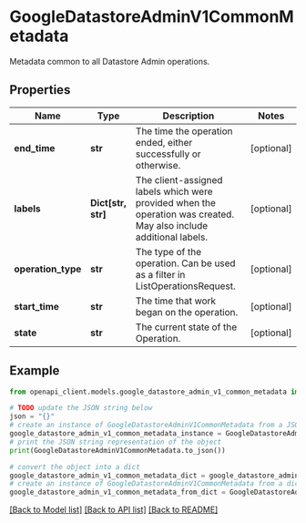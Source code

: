 # GoogleDatastoreAdminV1CommonMetadata

Metadata common to all Datastore Admin operations.

## Properties

Name | Type | Description | Notes
------------ | ------------- | ------------- | -------------
**end_time** | **str** | The time the operation ended, either successfully or otherwise. | [optional] 
**labels** | **Dict[str, str]** | The client-assigned labels which were provided when the operation was created. May also include additional labels. | [optional] 
**operation_type** | **str** | The type of the operation. Can be used as a filter in ListOperationsRequest. | [optional] 
**start_time** | **str** | The time that work began on the operation. | [optional] 
**state** | **str** | The current state of the Operation. | [optional] 

## Example

```python
from openapi_client.models.google_datastore_admin_v1_common_metadata import GoogleDatastoreAdminV1CommonMetadata

# TODO update the JSON string below
json = "{}"
# create an instance of GoogleDatastoreAdminV1CommonMetadata from a JSON string
google_datastore_admin_v1_common_metadata_instance = GoogleDatastoreAdminV1CommonMetadata.from_json(json)
# print the JSON string representation of the object
print(GoogleDatastoreAdminV1CommonMetadata.to_json())

# convert the object into a dict
google_datastore_admin_v1_common_metadata_dict = google_datastore_admin_v1_common_metadata_instance.to_dict()
# create an instance of GoogleDatastoreAdminV1CommonMetadata from a dict
google_datastore_admin_v1_common_metadata_from_dict = GoogleDatastoreAdminV1CommonMetadata.from_dict(google_datastore_admin_v1_common_metadata_dict)
```
[[Back to Model list]](../README.md#documentation-for-models) [[Back to API list]](../README.md#documentation-for-api-endpoints) [[Back to README]](../README.md)


